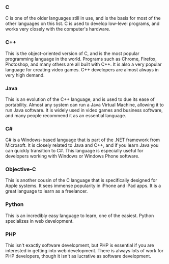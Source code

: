 ### C  
C is one of the older languages still in use, and is the basis for most of the other languages on this list. C is used to develop low-level programs, and works very closely with the computer's hardware.

### C++  
This is the object-oriented version of C, and is the most popular programming language in the world. Programs such as Chrome, Firefox, Photoshop, and many others are all built with C++. It is also a very popular language for creating video games. C++ developers are almost always in very high demand.

### Java  
This is an evolution of the C++ language, and is used to due its ease of portability. Almost any system can run a Java Virtual Machine, allowing it to run Java software. It is widely used in video games and business software, and many people recommend it as an essential language.

### C# 
C# is a Windows-based language that is part of the .NET framework from Microsoft. It is closely related to Java and C++, and if you learn Java you can quickly transition to C#. This language is especially useful for developers working with Windows or Windows Phone software.

### Objective-C 
This is another cousin of the C language that is specifically designed for Apple systems. It sees immense popularity in iPhone and iPad apps. It is a great language to learn as a freelancer.

### Python 
This is an incredibly easy language to learn, one of the easiest. Python specializes in web development.

### PHP  
This isn't exactly software development, but PHP is essential if you are interested in getting into web development. There is always lots of work for PHP developers, though it isn't as lucrative as software development.
